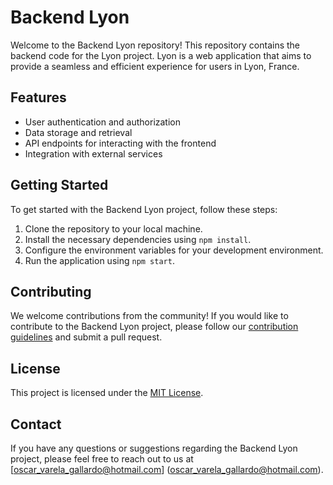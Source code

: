 # Backend Lyon

Welcome to the Backend Lyon repository! This repository contains the backend code for the Lyon project. Lyon is a web application that aims to provide a seamless and efficient experience for users in Lyon, France.

## Features

- User authentication and authorization
- Data storage and retrieval
- API endpoints for interacting with the frontend
- Integration with external services

## Getting Started

To get started with the Backend Lyon project, follow these steps:

1. Clone the repository to your local machine.
2. Install the necessary dependencies using `npm install`.
3. Configure the environment variables for your development environment.
4. Run the application using `npm start`.

## Contributing

We welcome contributions from the community! If you would like to contribute to the Backend Lyon project, please follow our [contribution guidelines](CONTRIBUTING.md) and submit a pull request.

## License

This project is licensed under the [MIT License](LICENSE).

## Contact

If you have any questions or suggestions regarding the Backend Lyon project, please feel free to reach out to us at [oscar_varela_gallardo@hotmail.com]
(oscar_varela_gallardo@hotmail.com).

```
